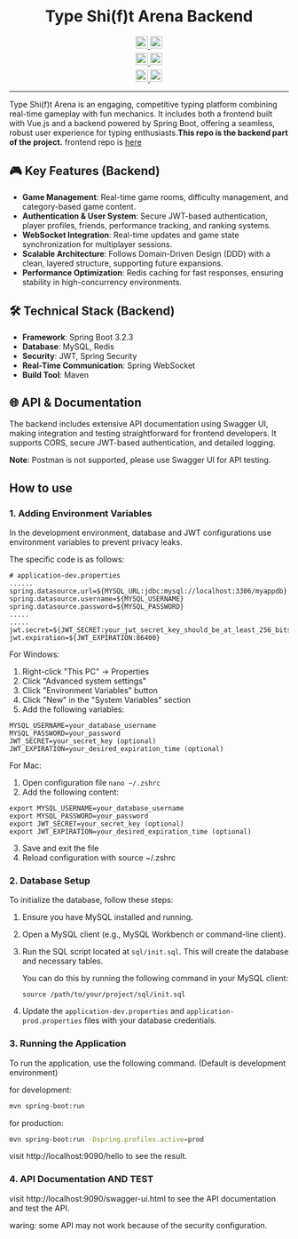 <!--
 * @Author: SheathedSharp z404878860@163.com
 * @Date: 2024-11-30 00:17:44
-->
<div align="center">
  
# Type Shi(f)t Arena Backend

<div>
  <a href="README.MD">
    <img src="https://img.shields.io/badge/English-README-blue.svg?style=for-the-badge" height="22px" />
  </a>
  <a href="README_CN.MD">
    <img src="https://img.shields.io/badge/中文-说明文档-red.svg?style=for-the-badge" height="22px" />
  </a>
</div>

<div style="margin-top: 5px">
  <a href="CONTRIBUTING.MD">
    <img src="https://img.shields.io/badge/English-Contributing-green.svg?style=for-the-badge" height="22px" />
  </a>
  <a href="CONTRIBUTING_CN.MD">
    <img src="https://img.shields.io/badge/中文-贡献指南-yellow.svg?style=for-the-badge" height="22px" />
  </a>
  
</div>


<div style="margin-top: 5px">
  <a href="project-architecture.md">
    <img src="https://img.shields.io/badge/English-PROJUCT ARCHITECTURE-brown.svg?style=for-the-badge" height="22px" />
  </a>
  <a href="project-architecture_cn.md">
    <img src="https://img.shields.io/badge/中文-项目结构-black.svg?style=for-the-badge" height="22px" />
  </a>
  
</div>

---

</div>

Type Shi(f)t Arena is an engaging, competitive typing platform combining real-time gameplay with fun mechanics. It includes both a frontend built with Vue.js and a backend powered by Spring Boot, offering a seamless, robust user experience for typing enthusiasts.**This repo is the backend part of the project.** frontend repo is
[here](https://github.com/SheathedSharp/Type-Shift-Arena-Frontend)

## 🎮 Key Features (Backend)
- **Game Management**: Real-time game rooms, difficulty management, and category-based game content.
- **Authentication & User System**: Secure JWT-based authentication, player profiles, friends, performance tracking, and ranking systems.
- **WebSocket Integration**: Real-time updates and game state synchronization for multiplayer sessions.
- **Scalable Architecture**: Follows Domain-Driven Design (DDD) with a clean, layered structure, supporting future expansions.
- **Performance Optimization**: Redis caching for fast responses, ensuring stability in high-concurrency environments.

## 🛠️ Technical Stack (Backend)
- **Framework**: Spring Boot 3.2.3
- **Database**: MySQL, Redis
- **Security**: JWT, Spring Security
- **Real-Time Communication**: Spring WebSocket
- **Build Tool**: Maven

## 🌐 API & Documentation
The backend includes extensive API documentation using Swagger UI, making integration and testing straightforward for frontend developers. It supports CORS, secure JWT-based authentication, and detailed logging.

**Note**: Postman is not supported, please use Swagger UI for API testing.

## How to use
### 1. Adding Environment Variables
In the development environment, database and JWT configurations use environment variables to prevent privacy leaks.

The specific code is as follows:
```
# application-dev.properties
......
spring.datasource.url=${MYSQL_URL:jdbc:mysql://localhost:3306/myappdb}
spring.datasource.username=${MYSQL_USERNAME}
spring.datasource.password=${MYSQL_PASSWORD}
.....
.....
jwt.secret=${JWT_SECRET:your_jwt_secret_key_should_be_at_least_256_bits_long_for_security}
jwt.expiration=${JWT_EXPIRATION:86400}
```

For Windows:

1. Right-click "This PC" -> Properties
2. Click "Advanced system settings"
3. Click "Environment Variables" button
4. Click "New" in the "System Variables" section
5. Add the following variables:
```
MYSQL_USERNAME=your_database_username
MYSQL_PASSWORD=your_password
JWT_SECRET=your_secret_key (optional)
JWT_EXPIRATION=your_desired_expiration_time (optional)
```

For Mac:

1. Open configuration file `nano ~/.zshrc`
2. Add the following content:
```
export MYSQL_USERNAME=your_database_username
export MYSQL_PASSWORD=your_password
export JWT_SECRET=your_secret_key (optional)
export JWT_EXPIRATION=your_desired_expiration_time (optional)
```

3. Save and exit the file
4. Reload configuration with source ~/.zshrc

### 2. Database Setup

To initialize the database, follow these steps:

1. Ensure you have MySQL installed and running.
2. Open a MySQL client (e.g., MySQL Workbench or command-line client).
3. Run the SQL script located at `sql/init.sql`. This will create the database and necessary tables.

   You can do this by running the following command in your MySQL client:
   ```
   source /path/to/your/project/sql/init.sql
   ```

4. Update the `application-dev.properties` and `application-prod.properties` files with your database credentials.

### 3. Running the Application

To run the application, use the following command. (Default is development environment)

for development:
```bash
mvn spring-boot:run
```

for production:
```bash
mvn spring-boot:run -Dspring.profiles.active=prod
```

visit http://localhost:9090/hello to see the result.

### 4. API Documentation AND TEST
visit http://localhost:9090/swagger-ui.html to see the API documentation and test the API.

waring: some API may not work because of the security configuration.